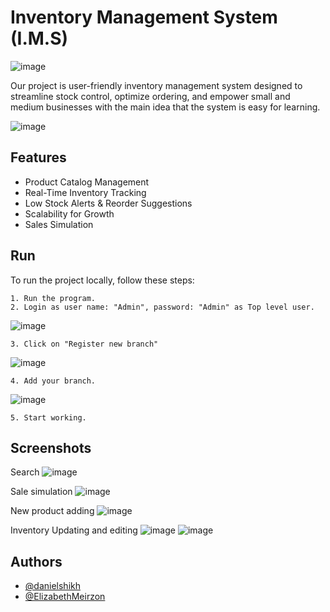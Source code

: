 
# Inventory Management System (I.M.S)

![image](https://github.com/danielshikh/I.M.S/assets/117445584/d3b293f6-e345-4717-8fe7-ddf62e5991f2)

Our project is user-friendly inventory management system designed to streamline stock control, optimize ordering, and empower small and medium businesses with the main idea that the system is easy for learning.


![image](https://github.com/danielshikh/I.M.S/assets/117445584/315b4943-eab4-40bd-a3f1-21e8768a83b6)
## Features

 - Product Catalog Management
 - Real-Time Inventory Tracking
 - Low Stock Alerts & Reorder Suggestions
 - Scalability for Growth
 - Sales Simulation
## Run

To run the project locally, follow these steps:

    1. Run the program.
    2. Login as user name: "Admin", password: "Admin" as Top level user.
![image](https://github.com/danielshikh/I.M.S/assets/117445584/11bdcc6f-e8af-4b4b-b914-bbdc98ab90f4)

    3. Click on "Register new branch"
![image](https://github.com/danielshikh/I.M.S/assets/117445584/45990386-fc55-44cb-b038-e4ceea6c3e20)

    4. Add your branch.
![image](https://github.com/danielshikh/I.M.S/assets/117445584/ec4ae072-1ea9-423a-a25a-1f55270eefbf)

    
    5. Start working.

## Screenshots

Search
![image](https://github.com/danielshikh/I.M.S/assets/117445584/f50d9e32-7266-4bf7-84b6-737f7935626c)


Sale simulation
![image](https://github.com/danielshikh/I.M.S/assets/117445584/5eaf3782-93a5-4fc5-93bb-ce5acfd007e3)


New product adding
![image](https://github.com/danielshikh/I.M.S/assets/117445584/7ed187da-08c3-460c-a83e-45613a7e8293)


Inventory Updating and editing
![image](https://github.com/danielshikh/I.M.S/assets/117445584/aefaf7a9-d4c6-4546-94c7-972910b6168a)
![image](https://github.com/danielshikh/I.M.S/assets/117445584/7b09460c-1027-4061-ab72-e032d72de100)

## Authors

- [@danielshikh](https://github.com/danielshikh)
- [@ElizabethMeirzon](https://github.com/ElizabethMeirzon)


